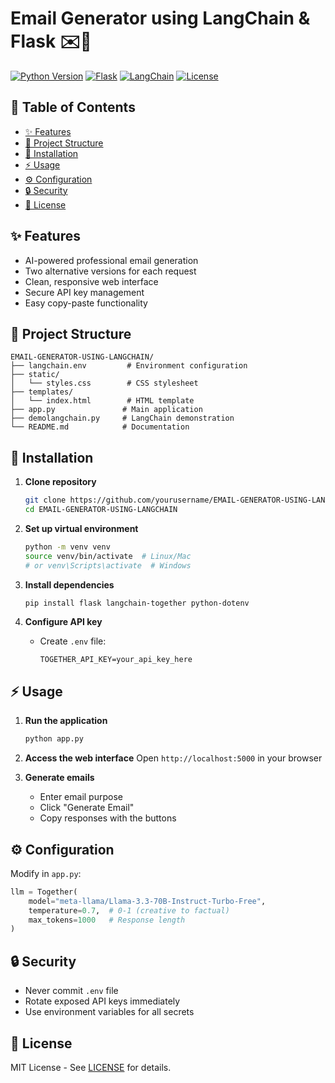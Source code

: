 # Email Generator using LangChain & Flask ✉️🤖

[![Python Version](https://img.shields.io/badge/python-3.8%2B-blue)](https://www.python.org/downloads/)
[![Flask](https://img.shields.io/badge/flask-2.0%2B-lightgrey)](https://flask.palletsprojects.com/)
[![LangChain](https://img.shields.io/badge/langchain-0.1%2B-orange)](https://python.langchain.com/)
[![License](https://img.shields.io/badge/license-MIT-green)](LICENSE)

## 📖 Table of Contents
- [✨ Features](#-features)
- [📂 Project Structure](#-project-structure)
- [🚀 Installation](#-installation)
- [⚡ Usage](#-usage)
- [⚙️ Configuration](#️-configuration)
- [🔒 Security](#-security)
- [📄 License](#-license)

## ✨ Features
- AI-powered professional email generation
- Two alternative versions for each request
- Clean, responsive web interface
- Secure API key management
- Easy copy-paste functionality

## 📂 Project Structure
```
EMAIL-GENERATOR-USING-LANGCHAIN/
├── langchain.env         # Environment configuration
├── static/
│   └── styles.css        # CSS stylesheet
├── templates/
│   └── index.html        # HTML template
├── app.py               # Main application 
├── demolangchain.py     # LangChain demonstration
└── README.md            # Documentation
```

## 🚀 Installation
1. **Clone repository**
   ```bash
   git clone https://github.com/yourusername/EMAIL-GENERATOR-USING-LANGCHAIN.git
   cd EMAIL-GENERATOR-USING-LANGCHAIN
   ```

2. **Set up virtual environment**
   ```bash
   python -m venv venv
   source venv/bin/activate  # Linux/Mac
   # or venv\Scripts\activate  # Windows
   ```

3. **Install dependencies**
   ```bash
   pip install flask langchain-together python-dotenv
   ```

4. **Configure API key**
   - Create `.env` file:
     ```
     TOGETHER_API_KEY=your_api_key_here
     ```

## ⚡ Usage
1. **Run the application**
   ```bash
   python app.py
   ```

2. **Access the web interface**
   Open `http://localhost:5000` in your browser

3. **Generate emails**
   - Enter email purpose
   - Click "Generate Email"
   - Copy responses with the buttons

## ⚙️ Configuration
Modify in `app.py`:
```python
llm = Together(
    model="meta-llama/Llama-3.3-70B-Instruct-Turbo-Free",
    temperature=0.7,  # 0-1 (creative to factual)
    max_tokens=1000   # Response length
)
```

## 🔒 Security
- Never commit `.env` file
- Rotate exposed API keys immediately
- Use environment variables for all secrets

## 📄 License
MIT License - See [LICENSE](LICENSE) for details.
```

